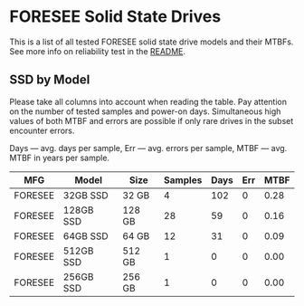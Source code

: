 FORESEE Solid State Drives
==========================

This is a list of all tested FORESEE solid state drive models and their MTBFs. See
more info on reliability test in the [README](https://github.com/bsdhw/SMART).

SSD by Model
------------

Please take all columns into account when reading the table. Pay attention on the
number of tested samples and power-on days. Simultaneous high values of both MTBF
and errors are possible if only rare drives in the subset encounter errors.

Days — avg. days per sample,
Err  — avg. errors per sample,
MTBF — avg. MTBF in years per sample.

| MFG       | Model              | Size   | Samples | Days  | Err   | MTBF |
|-----------|--------------------|--------|---------|-------|-------|------|
| FORESEE   | 32GB SSD           | 32 GB  | 4       | 102   | 0     | 0.28   |
| FORESEE   | 128GB SSD          | 128 GB | 28      | 59    | 0     | 0.16   |
| FORESEE   | 64GB SSD           | 64 GB  | 12      | 31    | 0     | 0.09   |
| FORESEE   | 512GB SSD          | 512 GB | 1       | 0     | 0     | 0.00   |
| FORESEE   | 256GB SSD          | 256 GB | 1       | 0     | 0     | 0.00   |
